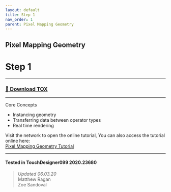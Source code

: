 ```yaml
---
layout: default
title: Step 1
nav_order: 1
parent: Pixel Mapping Geometry
---
```


## Pixel Mapping Geometry
# Step 1

----

### [:floppy_disk: Download TOX](https://github.com/mir-lab/touchdesigner-instancing-examples-code/raw/main/tox/014-pixel-mapping-geometry/container_step1.tox)

----

Core Concepts

* Instancing geometry
* Transferring data between operator types
* Real time rendering


Visit the network to open the online tutorial, You can also access the tutorial online here:  
[Pixel Mapping Geometry Tutorial](http://matthewragan.com/2015/08/18/advanced-instancing-pixel-mapping-geometry-touchdesigner/)

---

#### Tested in TouchDesigner099 2020.23680 
>*Updated 06.03.20*  
Matthew Ragan  
Zoe Sandoval  